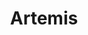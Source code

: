 ---
title: Artemis
categories:
  - message-broker
docs:
  - id: java
    url: https://java.testcontainers.org/modules/activemq/
    maintainer: core
    example: |
      ```java
      var artemis = new ArtemisContainer("apache/activemq-artemis:2.30.0-alpine");
      artemis.start();
      ```
  - id: go
    url: https://golang.testcontainers.org/modules/artemis/
    maintainer: core
    example: |
      ```go
      artemisContainer, err := artemis.RunContainer(ctx, testcontainers.WithImage("docker.io/apache/activemq-artemis:2.30.0-alpine"))
      ```
  - id: dotnet
    url: https://www.nuget.org/packages/Testcontainers.ActiveMQ
    maintainer: core
    example: |
      ```csharp
      var artemisContainer = new ArtemisBuilder()
        .WithImage("apache/activemq-artemis:2.31.2")
        .Build();
        await artemisContainer.StartAsync();
      ```
description: |
  Apache ActiveMQ Artemis is an open source project to build a multi-protocol, embeddable, very high performance, clustered, asynchronous messaging system.
---